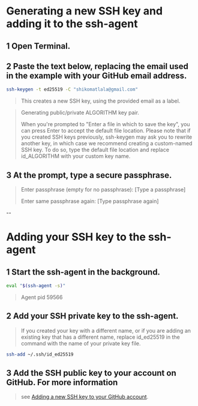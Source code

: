 # Generating a new SSH key and adding it to the ssh-agent


## 1 Open Terminal.

## 2 Paste the text below, replacing the email used in the example with your GitHub email address.
```sh
ssh-keygen -t ed25519 -C "shikomatlala@gmail.com"
```
> This creates a new SSH key, using the provided email as a label.

> Generating public/private ALGORITHM key pair.
> 
> When you're prompted to "Enter a file in which to save the key", you can press Enter to accept the default file location. Please note that if you created SSH keys previously, ssh-keygen may ask you to rewrite another key, in which case we recommend creating a custom-named SSH key. To do so, type the default file location and replace id_ALGORITHM with your custom key name.


## 3 At the prompt, type a secure passphrase.
> Enter passphrase (empty for no passphrase): [Type a passphrase]
> 
> Enter same passphrase again: [Type passphrase again]


--


# Adding your SSH key to the ssh-agent
## 1 Start the ssh-agent in the background.
```sh
eval "$(ssh-agent -s)"
```
> Agent pid 59566

## 2 Add your SSH private key to the ssh-agent.
> If you created your key with a different name, or if you are adding an existing key that has a different name, replace id_ed25519 in the command with the name of your private key file.
```sh
ssh-add ~/.ssh/id_ed25519
```


## 3 Add the SSH public key to your account on GitHub. For more information
> see [Adding a new SSH key to your GitHub account](https://docs.github.com/en/authentication/connecting-to-github-with-ssh/adding-a-new-ssh-key-to-your-github-account).


